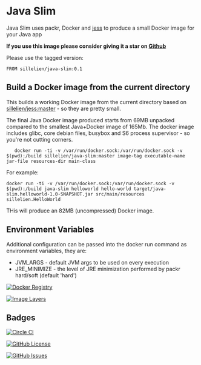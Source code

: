 # Java Slim

Java Slim uses packr, Docker and [jess](http://github.com/sillelien/jess-builder) to produce a small Docker image for your Java app

**If you use this image please consider giving it a star on [Github](https://github.com/Sillelien/jess-builder)**

Please use the tagged version:

```
FROM sillelien/java-slim:0.1
```

## Build a Docker image from the current directory

This builds a working Docker image from the current directory based on  [sillelien/jess:master](https://registry.hub.docker.com/u/sillelien/jess/) - so they are pretty small.

The final Java Docker image produced starts from 69MB unpacked compared to the smallest Java+Docker image of 165Mb. The docker image includes glibc, core debian files, busybox and S6 process supervisor - so you're not cutting corners.

```
   docker run -ti -v /var/run/docker.sock:/var/run/docker.sock -v $(pwd):/build sillelien/java-slim:master image-tag executable-name jar-file resources-dir main-class
```

For example:

```
docker run -ti -v /var/run/docker.sock:/var/run/docker.sock -v $(pwd):/build java-slim helloworld hello-world target/java-slim.helloworld-1.0-SNAPSHOT.jar src/main/resources sillelien.HelloWorld
```

THis will produce an 82MB (uncompressed) Docker image.

## Environment Variables

Additional configuration can be passed into the docker run command as environment variables, they are:

* JVM_ARGS - default JVM args to be used on every execution
* JRE_MINIMIZE - the level of JRE minimization performed by packr hard/soft (default 'hard')


[![Docker Registry](https://img.shields.io/docker/pulls/sillelien/java-slim.svg)](https://registry.hub.docker.com/u/sillelien/java-slim)

[![Image Layers](https://badge.imagelayers.io/sillelien/java-slim.svg)](https://imagelayers.io/?images=sillelien/java-slim:latest 'Get your own badge on imagelayers.io') 


## Badges

[![Circle CI](https://circleci.com/gh/Sillelien/java-slim/tree/master.svg?style=svg)](https://circleci.com/gh/Sillelien/java-slim/tree/master)

[![GitHub License](https://img.shields.io/github/license/sillelien/java-slim.svg)](https://raw.githubusercontent.com/sillelien/java-slim/master/LICENSE)

[![GitHub Issues](https://img.shields.io/github/issues/sillelien/java-slim.svg)](https://github.com/sillelien/java-slim/issues)
